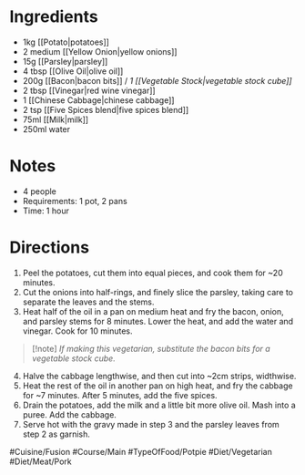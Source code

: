 # Ingredients
- 1kg [[Potato|potatoes]]
- 2 medium [[Yellow Onion|yellow onions]]
- 15g [[Parsley|parsley]]
- 4 tbsp [[Olive Oil|olive oil]]
- 200g [[Bacon|bacon bits]] / *1 [[Vegetable Stock|vegetable stock cube]]*
- 2 tbsp [[Vinegar|red wine vinegar]]
- 1 [[Chinese Cabbage|chinese cabbage]]
- 2 tsp [[Five Spices blend|five spices blend]]
- 75ml [[Milk|milk]]
- 250ml water
# Notes
- 4 people
- Requirements: 1 pot, 2 pans
- Time: 1 hour
# Directions
1. Peel the potatoes, cut them into equal pieces, and cook them for ~20 minutes.
2. Cut the onions into half-rings, and finely slice the parsley, taking care to separate the leaves and the stems.
3. Heat half of the oil in a pan on medium heat and fry the bacon, onion, and parsley stems for 8 minutes. Lower the heat, and add the water and vinegar. Cook for 10 minutes.
> [!note] *If making this vegetarian, substitute the bacon bits for a vegetable stock cube.*
4. Halve the cabbage lengthwise, and then cut into ~2cm strips, widthwise.
5. Heat the rest of the oil in another pan on high heat, and fry the cabbage for ~7 minutes. After 5 minutes, add the five spices.
6. Drain the potatoes, add the milk and a little bit more olive oil. Mash into a puree. Add the cabbage.
7. Serve hot with the gravy made in step 3 and the parsley leaves from step 2 as garnish.

#Cuisine/Fusion #Course/Main #TypeOfFood/Potpie #Diet/Vegetarian #Diet/Meat/Pork 